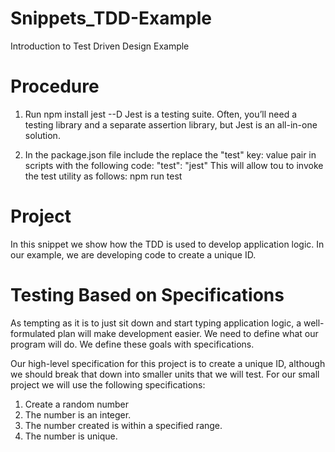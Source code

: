 # Snippets_TDD-Example
Introduction to Test Driven Design Example

# Procedure
1. Run npm install jest --D 
Jest is a testing suite. Often, you’ll need a testing library and a separate assertion library, but Jest is an all-in-one solution.

2. In the package.json file include the replace the "test" key: value pair in scripts with the following code:
"test": "jest"
This will allow tou to invoke the test utility as follows:
npm run test

# Project
In this snippet we show how the TDD is used to develop application logic. 
In our example, we are developing code to create a unique ID.

# Testing Based on Specifications
As tempting as it is to just sit down and start typing application logic, a well-formulated plan will make development easier. We need to define what our program will do. We define these goals with specifications.

Our high-level specification for this project is to create a unique ID, although we should break that down into smaller units that we will test. For our small project we will use the following specifications:

1. Create a random number
2. The number is an integer.
3. The number created is within a specified range.
4. The number is unique.

